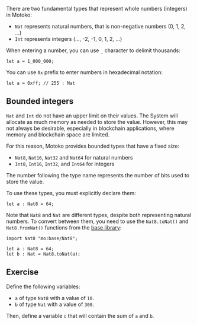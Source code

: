 There are two fundamental types that represent whole numbers (integers) in Motoko:

- `Nat` represents natural numbers, that is non-negative numbers (0, 1, 2, ...)
- `Int` represents integers (..., -2, -1, 0, 1, 2, ...)

When entering a number, you can use `_` character to delimit thousands:

```motoko
let a = 1_000_000;
```

You can use `0x` prefix to enter numbers in hexadecimal notation:

```motoko
let a = 0xff; // 255 : Nat
```

## Bounded integers

`Nat` and `Int` do not have an upper limit on their values. The System will allocate as much
memory as needed to store the value. However, this may not always be desirable, especially in
blockchain applications, where memory and blockchain space are limited.

For this reason, Motoko provides bounded types that have a fixed size:

- `Nat8`, `Nat16`, `Nat32` and `Nat64` for natural numbers
- `Int8`, `Int16`, `Int32`, and `Int64` for integers

The number following the type name represents the number of bits used to store the value.

To use these types, you must explicitly declare them:

```motoko
let a : Nat8 = 64;
```

Note that `Nat8` and `Nat` are different types, despite both representing natural numbers. To
convert between them, you need to use the `Nat8.toNat()` and `Nat8.fromNat()` functions from the
[base library](https://internetcomputer.org/docs/current/motoko/main/base/Nat8):

```motoko
import Nat8 "mo:base/Nat8";

let a : Nat8 = 64;
let b : Nat = Nat8.toNat(a);
```

## Exercise

Define the following variables:

- `a` of type `Nat8` with a value of `10`.
- `b` of type `Nat` with a value of `300`.

Then, define a variable `c` that will contain the sum of `a` and `b`.
